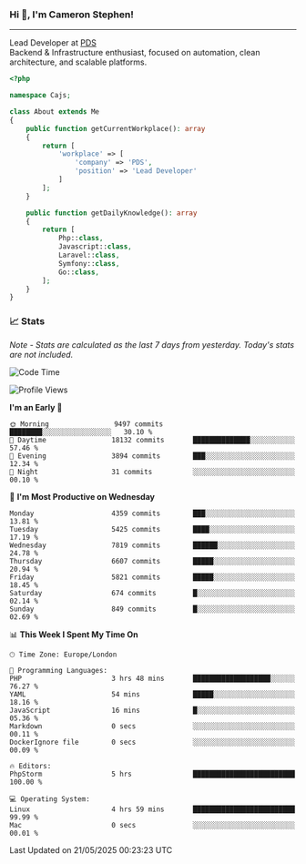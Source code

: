 ### Hi 👋, I'm Cameron Stephen!

---

Lead Developer at [PDS](https://prindatasolutions.co.uk)  
Backend & Infrastructure enthusiast, focused on automation, clean architecture, and scalable platforms.


```php
<?php

namespace Cajs;

class About extends Me
{
    public function getCurrentWorkplace(): array
    {
        return [
            'workplace' => [
                'company' => 'PDS',
                'position' => 'Lead Developer'
            ]
        ];
    }

    public function getDailyKnowledge(): array
    {
        return [
            Php::class,
            Javascript::class,
            Laravel::class,
            Symfony::class,
            Go::class,
        ];
    }
}
```

### 📈 Stats
<p><em>Note - Stats are calculated as the last 7 days from yesterday. Today's stats are not included.</em></p>


<!--START_SECTION:waka-->
![Code Time](http://img.shields.io/badge/Code%20Time-4%2C485%20hrs%2049%20mins-blue)

![Profile Views](http://img.shields.io/badge/Profile%20Views-2-blue)

**I'm an Early 🐤** 

```text
🌞 Morning                9497 commits        ████████░░░░░░░░░░░░░░░░░   30.10 % 
🌆 Daytime                18132 commits       ██████████████░░░░░░░░░░░   57.46 % 
🌃 Evening                3894 commits        ███░░░░░░░░░░░░░░░░░░░░░░   12.34 % 
🌙 Night                  31 commits          ░░░░░░░░░░░░░░░░░░░░░░░░░   00.10 % 
```
📅 **I'm Most Productive on Wednesday** 

```text
Monday                   4359 commits        ███░░░░░░░░░░░░░░░░░░░░░░   13.81 % 
Tuesday                  5425 commits        ████░░░░░░░░░░░░░░░░░░░░░   17.19 % 
Wednesday                7819 commits        ██████░░░░░░░░░░░░░░░░░░░   24.78 % 
Thursday                 6607 commits        █████░░░░░░░░░░░░░░░░░░░░   20.94 % 
Friday                   5821 commits        █████░░░░░░░░░░░░░░░░░░░░   18.45 % 
Saturday                 674 commits         █░░░░░░░░░░░░░░░░░░░░░░░░   02.14 % 
Sunday                   849 commits         █░░░░░░░░░░░░░░░░░░░░░░░░   02.69 % 
```


📊 **This Week I Spent My Time On** 

```text
🕑︎ Time Zone: Europe/London

💬 Programming Languages: 
PHP                      3 hrs 48 mins       ███████████████████░░░░░░   76.27 % 
YAML                     54 mins             █████░░░░░░░░░░░░░░░░░░░░   18.16 % 
JavaScript               16 mins             █░░░░░░░░░░░░░░░░░░░░░░░░   05.36 % 
Markdown                 0 secs              ░░░░░░░░░░░░░░░░░░░░░░░░░   00.11 % 
DockerIgnore file        0 secs              ░░░░░░░░░░░░░░░░░░░░░░░░░   00.09 % 

🔥 Editors: 
PhpStorm                 5 hrs               █████████████████████████   100.00 % 

💻 Operating System: 
Linux                    4 hrs 59 mins       █████████████████████████   99.99 % 
Mac                      0 secs              ░░░░░░░░░░░░░░░░░░░░░░░░░   00.01 % 
```


 Last Updated on 21/05/2025 00:23:23 UTC
<!--END_SECTION:waka-->
